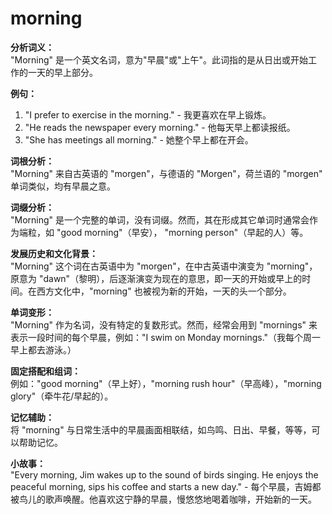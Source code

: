 # morning

**分析词义：**  
"Morning" 是一个英文名词，意为"早晨"或"上午"。此词指的是从日出或开始工作的一天的早上部分。

  

**例句：**

  

1.  "I prefer to exercise in the morning." - 我更喜欢在早上锻炼。
2.  "He reads the newspaper every morning." - 他每天早上都读报纸。
3.  "She has meetings all morning." - 她整个早上都在开会。

  

**词根分析：**  
"Morning" 来自古英语的 "morgen"，与德语的 "Morgen"，荷兰语的 "morgen" 单词类似，均有早晨之意。

  

**词缀分析：**  
"Morning" 是一个完整的单词，没有词缀。然而，其在形成其它单词时通常会作为端粒，如 "good morning"（早安）， "morning person"（早起的人）等。

  

**发展历史和文化背景：**  
"Morning" 这个词在古英语中为 "morgen"，在中古英语中演变为 "morning"，原意为 "dawn"（黎明），后逐渐演变为现在的意思，即一天的开始或早上的时间。在西方文化中，"morning" 也被视为新的开始，一天的头一个部分。

  

**单词变形：**  
"Morning" 作为名词，没有特定的复数形式。然而，经常会用到 "mornings" 来表示一段时间的每个早晨，例如："I swim on Monday mornings."（我每个周一早上都去游泳。）

  

**固定搭配和组词：**  
例如："good morning"（早上好），"morning rush hour"（早高峰），"morning glory"（牵牛花/早起的）。

  

**记忆辅助：**  
将 "morning" 与日常生活中的早晨画面相联结，如鸟鸣、日出、早餐，等等，可以帮助记忆。

  

**小故事：**  
"Every morning, Jim wakes up to the sound of birds singing. He enjoys the peaceful morning, sips his coffee and starts a new day." - 每个早晨，吉姆都被鸟儿的歌声唤醒。他喜欢这宁静的早晨，慢悠悠地喝着咖啡，开始新的一天。
